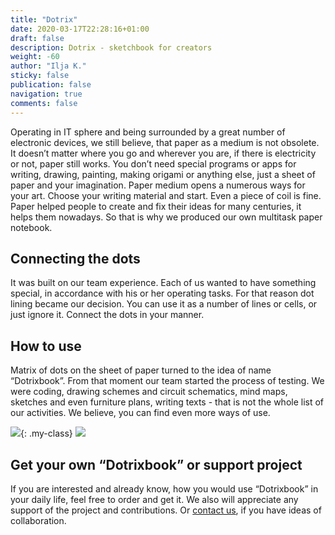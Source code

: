 ```yaml
---
title: "Dotrix"
date: 2020-03-17T22:28:16+01:00
draft: false
description: Dotrix - sketchbook for creators
weight: -60
author: "Ilja K."
sticky: false
publication: false
navigation: true
comments: false
---
```


Operating in IT sphere and being surrounded by a great number of electronic 
devices, we still believe, that paper as a medium is not obsolete. It doesn’t
matter where you go and wherever you are, if there is electricity or not, paper
still works. You don’t need special programs or apps for writing, drawing, 
painting, making origami or anything else, just a sheet of paper and your 
imagination. Paper medium opens a numerous ways for your art. Choose your 
writing material and start. Even a piece of coil is fine. Paper helped people
to create and fix their ideas for many centuries, it helps them nowadays. So
that is why we produced our own multitask paper notebook.

## Connecting the dots

It was built on our team experience. Each of us wanted to have something 
special, in accordance with his or her operating tasks. For that reason dot
lining became our decision. You can use it as a number of lines or cells, or 
just ignore it. Connect the dots in your manner.

## How to use

Matrix of dots on the sheet of paper turned to the idea of name “Dotrixbook”.
From that moment our team started the process of testing. We were coding, 
drawing schemes and circuit schematics, mind maps, sketches and even furniture
plans, writing texts - that is not the whole list of our activities. We believe,
you can find even more ways of use.

![](/dotrix/t1.jpg){: .my-class} ![](/dotrix/p1.jpg)

## Get your own “Dotrixbook” or support project

If you are interested and already know, how you would use “Dotrixbook” in your
daily life, feel free to order and get it. We also will appreciate any support
of the project and contributions. Or [contact us](/contact/), if you have ideas
of collaboration.
